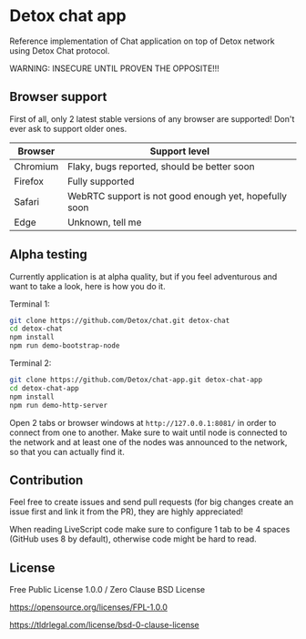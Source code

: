 # Detox chat app
Reference implementation of Chat application on top of Detox network using Detox Chat protocol.

WARNING: INSECURE UNTIL PROVEN THE OPPOSITE!!!

## Browser support
First of all, only 2 latest stable versions of any browser are supported! Don't ever ask to support older ones.

| Browser  | Support level                                         |
|----------|-------------------------------------------------------|
| Chromium | Flaky, bugs reported, should be better soon           |
| Firefox  | Fully supported                                       |
| Safari   | WebRTC support is not good enough yet, hopefully soon |
| Edge     | Unknown, tell me                                      |

## Alpha testing
Currently application is at alpha quality, but if you feel adventurous and want to take a look, here is how you do it.

Terminal 1:
```bash
git clone https://github.com/Detox/chat.git detox-chat
cd detox-chat
npm install
npm run demo-bootstrap-node
```

Terminal 2:
```bash
git clone https://github.com/Detox/chat-app.git detox-chat-app
cd detox-chat-app
npm install
npm run demo-http-server
```

Open 2 tabs or browser windows at `http://127.0.0.1:8081/` in order to connect from one to another.
Make sure to wait until node is connected to the network and at least one of the nodes was announced to the network, so that you can actually find it.

## Contribution
Feel free to create issues and send pull requests (for big changes create an issue first and link it from the PR), they are highly appreciated!

When reading LiveScript code make sure to configure 1 tab to be 4 spaces (GitHub uses 8 by default), otherwise code might be hard to read.

## License
Free Public License 1.0.0 / Zero Clause BSD License

https://opensource.org/licenses/FPL-1.0.0

https://tldrlegal.com/license/bsd-0-clause-license
